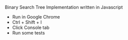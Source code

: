 Binary Search Tree Implementation written in Javascript

- Run in Google Chrome
- Ctrl + Shift + I
- Click Console tab
- Run some tests

